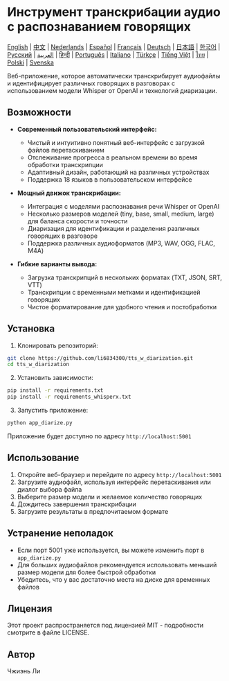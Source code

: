 # Инструмент транскрибации аудио с распознаванием говорящих

[English](README.md) | [中文](README_zh.md) | [Nederlands](README_nl.md) | [Español](README_es.md) | [Français](README_fr.md) | [Deutsch](README_de.md) | [日本語](README_ja.md) | [한국어](README_ko.md) | [Русский](README_ru.md) | [العربية](README_ar.md) | [हिन्दी](README_hi.md) | [Português](README_pt.md) | [Italiano](README_it.md) | [Türkçe](README_tr.md) | [Tiếng Việt](README_vi.md) | [ไทย](README_th.md) | [Polski](README_pl.md) | [Svenska](README_sv.md)

Веб-приложение, которое автоматически транскрибирует аудиофайлы и идентифицирует различных говорящих в разговорах с использованием модели Whisper от OpenAI и технологий диаризации.

## Возможности

- **Современный пользовательский интерфейс:**
  * Чистый и интуитивно понятный веб-интерфейс с загрузкой файлов перетаскиванием
  * Отслеживание прогресса в реальном времени во время обработки транскрипции
  * Адаптивный дизайн, работающий на различных устройствах
  * Поддержка 18 языков в пользовательском интерфейсе

- **Мощный движок транскрибации:**
  * Интеграция с моделями распознавания речи Whisper от OpenAI
  * Несколько размеров моделей (tiny, base, small, medium, large) для баланса скорости и точности
  * Диаризация для идентификации и разделения различных говорящих в разговоре
  * Поддержка различных аудиоформатов (MP3, WAV, OGG, FLAC, M4A)

- **Гибкие варианты вывода:**
  * Загрузка транскрипций в нескольких форматах (TXT, JSON, SRT, VTT)
  * Транскрипции с временными метками и идентификацией говорящих
  * Чистое форматирование для удобного чтения и постобработки

## Установка

1. Клонировать репозиторий:
```bash
git clone https://github.com/li6834300/tts_w_diarization.git
cd tts_w_diarization
```

2. Установить зависимости:
```bash
pip install -r requirements.txt
pip install -r requirements_whisperx.txt
```

3. Запустить приложение:
```bash
python app_diarize.py
```

Приложение будет доступно по адресу `http://localhost:5001`

## Использование

1. Откройте веб-браузер и перейдите по адресу `http://localhost:5001`
2. Загрузите аудиофайл, используя интерфейс перетаскивания или диалог выбора файла
3. Выберите размер модели и желаемое количество говорящих
4. Дождитесь завершения транскрибации
5. Загрузите результаты в предпочитаемом формате

## Устранение неполадок

- Если порт 5001 уже используется, вы можете изменить порт в `app_diarize.py`
- Для больших аудиофайлов рекомендуется использовать меньший размер модели для более быстрой обработки
- Убедитесь, что у вас достаточно места на диске для временных файлов

## Лицензия

Этот проект распространяется под лицензией MIT - подробности смотрите в файле LICENSE.

## Автор

Чжиэнь Ли 